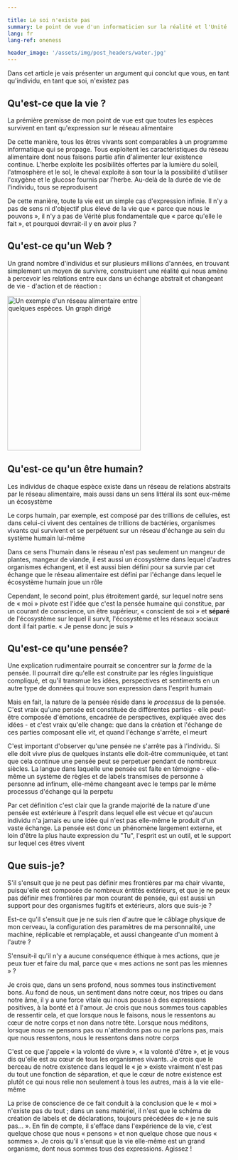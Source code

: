 ```yaml
---

title: Le soi n'existe pas
summary: Le point de vue d'un informaticien sur la réalité et l'Unité
lang: fr
lang-ref: oneness

header_image: '/assets/img/post_headers/water.jpg'
---
```


Dans cet article je vais présenter un argument qui conclut que vous, en tant qu'individu, en tant que soi, n'existez pas

## Qu'est-ce que la vie ?

La prémière premisse de mon point de vue est que toutes les espèces survivent en tant qu'expression sur le réseau alimentaire

De cette manière, tous les êtres vivants sont comparables à un programme informatique qui se propage. Tous exploitent les caractéristiques du réseau alimentaire dont nous faisons partie afin d'alimenter leur existence continue. L'herbe exploite les posibilités offertes par la lumière du soleil, l'atmosphère et le sol, le cheval exploite à son tour la la possibilité d'utiliser l'oxygène et le glucose fournis par l'herbe. Au-delà de la durée de vie de l'individu, tous se reproduisent

De cette manière, toute la vie est un simple cas d'expression infinie. Il n'y a pas de sens ni d'objectif plus élevé de la vie que « parce que nous le pouvons », il n'y a pas de Vérité plus fondamentale que « parce qu'elle le fait », et pourquoi devrait-il y en avoir plus ?

## Qu'est-ce qu'un Web ?

Un grand nombre d'individus et sur plusieurs millions d'années, en trouvant simplement un moyen de survivre, construisent une réalité qui nous amène à percevoir les relations entre eux dans un échange abstrait et changeant de vie - d'action et de réaction :

<img src="{{ '/assets/img/post_assets/oneness/food_web.png' | absolute_url }}" class="blog-full-image" style="height: 347px; width: 300px" alt="Un exemple d'un réseau alimentaire entre quelques espèces. Un graph dirigé"/>

## Qu'est-ce qu'un être humain?

Les individus de chaque espèce existe dans un réseau de relations abstraits par le réseau alimentaire, mais aussi dans un sens littéral ils sont eux-même un écosystème

Le corps humain, par exemple, est composé par des trillions de cellules, est dans celui-ci vivent des centaines de trillions de bactéries, organismes vivants qui survivent et se perpétuent sur un réseau d'échange au sein du système humain lui-même

Dans ce sens l'humain dans le réseau n'est pas seulement un mangeur de plantes, mangeur de viande, il est aussi un écosystème dans lequel d'autres organismes échangent, et il est aussi bien défini pour sa survie par cet échange que le réseau alimentaire est défini par l'échange dans lequel le écosystème humain joue un rôle

Cependant, le second point, plus étroitement gardé, sur lequel notre sens de « moi » pivote est l'idée que c'est la pensée humaine qui constitue, par un courant de conscience, un être supérieur, « conscient de soi » et **séparé** de l'écosystème sur lequel il survit, l'écosystème et les réseaux sociaux dont il fait partie. « Je pense donc je suis »

## Qu'est-ce qu'une pensée?

Une explication rudimentaire pourrait se concentrer sur la _forme_ de la pensée. Il pourrait dire qu'elle est construite par les régles linguistique compliqué, et qu'il transmue les idées, perspectives et sentiments en un autre type de données qui trouve son expression dans l'esprit humain

Mais en fait, la nature de la pensée réside dans le _processus_ de la pensée. C'est vraix qu'une pensée est constituée de différentes parties - elle peut-être composée d'émotions, encadrée de perspectives, expliquée avec des idées - et c'est vraix qu'elle change: que dans la création et l'échange de ces parties composant elle _vit_, et quand l'échange s'arrête, el meurt

C'est important d'observer qu'une pensée ne s'arrête pas à l'individu. Si elle doit vivre plus de quelques instants elle doit-être communiquée, et tant que cela continue une pensée peut se perpetuer pendant de nombreux siècles. La langue dans laquelle une pensée est faite en témoigne - elle-même un système de règles et de labels transmises de personne à personne ad infinum, elle-même changeant avec le temps par le même processus d'échange qui la perpetu

Par cet définition c'est clair que la grande majorité de la nature d'une pensée est extérieure à l'esprit dans lequel elle est vécue et qu'aucun individu n'a jamais eu une idée qui n'est pas elle-même le produit d'un vaste échange. La pensée est donc un phénomène largement externe, et loin d'être la plus haute expression du "Tu", l'esprit est un outil, et le support sur lequel ces êtres vivent

## Que suis-je?

S'il s'ensuit que je ne peut pas définir mes frontières par ma chair vivante, puisqu'elle est composée de nombreux éntités extérieurs, et que je ne peux pas définir mes frontières par mon courant de pensée, qui est aussi un support pour des organismes fugitifs et extérieurs, alors que suis-je ?

Est-ce qu'il s'ensuit que je ne suis rien d'autre que le câblage physique de mon cerveau, la configuration des paramètres de ma personnalité, une machine, réplicable et remplaçable, et aussi changeante d'un moment à l'autre ?

S'ensuit-il qu'il n'y a aucune conséquence éthique à mes actions, que je peux tuer et faire du mal, parce que « mes actions ne sont pas les miennes » ?

Je crois que, dans un sens profond, nous sommes tous instinctivement bons. Au fond de nous, un sentiment dans notre cœur, nos tripes ou dans notre âme, il y a une force vitale qui nous pousse à des expressions positives, à la bonté et à l'amour. Je crois que nous sommes tous capables de ressentir cela, et que lorsque nous le faisons, nous le ressentons au cœur de notre corps et non dans notre tête. Lorsque nous méditons, lorsque nous ne pensons pas ou n'attendons pas ou ne parlons pas, mais que nous ressentons, nous le ressentons dans notre corps

C'est ce que j'appele « la volonté de vivre », « la volonté d'être », et je vous dis qu'elle est au cœur de tous les organismes vivants. Je crois que le berceau de notre existence dans lequel le « je » existe vraiment n'est pas du tout une fonction de séparation, et que le cœur de notre existence est plutôt ce qui nous relie non seulement à tous les autres, mais à la vie elle-même

La prise de conscience de ce fait conduit à la conclusion que le « moi » n'existe pas du tout ; dans un sens matériel, il n'est que le schéma de création de labels et de déclarations, toujours précédées de « je ne suis pas… ». En fin de compte, il s'efface dans l'expérience de la vie, c'est quelque chose que nous « pensons » et non quelque chose que nous « sommes ». Je crois qu'il s'ensuit que la vie elle-même est un grand organisme, dont nous sommes tous des expressions. Agissez !